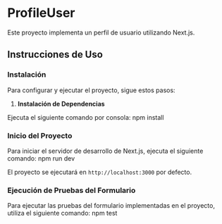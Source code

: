 # ProfileUser

Este proyecto implementa un perfil de usuario utilizando Next.js.

## Instrucciones de Uso

### Instalación

Para configurar y ejecutar el proyecto, sigue estos pasos:

1. **Instalación de Dependencias**

Ejecuta el siguiente comando por consola:
npm install

### Inicio del Proyecto

Para iniciar el servidor de desarrollo de Next.js, ejecuta el siguiente comando:
npm run dev

El proyecto se ejecutará en `http://localhost:3000` por defecto.

### Ejecución de Pruebas del Formulario

Para ejecutar las pruebas del formulario implementadas en el proyecto, utiliza el siguiente comando:
npm test